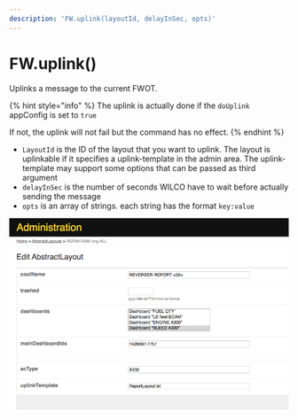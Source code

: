 ```yaml
---
description: 'FW.uplink(layoutId, delayInSec, opts)'
---
```


# FW.uplink\(\)

Uplinks a message to the current FWOT.

{% hint style="info" %}
The uplink is actually done if the `doUplink` appConfig is set to `true`

If not, the uplink will not fail but the command has no effect.
{% endhint %}

* `LayoutId` is the ID of the layout that you want to uplink. The layout is uplinkable if it specifies a uplink-template in the admin area. The uplink-template may support some options that can be passed as third argument
* `delayInSec` is the number of seconds WILCO have to wait before actually sending the message
* `opts` is an array of strings. each string has the format `key:value`

![The uplink is actually performed if the doUplink is set to true and the uplinkTemplate is set as shown here](../.gitbook/assets/image.png)

